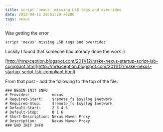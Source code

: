 ```yaml
---
title: script 'nexus' missing LSB tags and overrides
date: 2012-04-11 20:51:20 +0200
tags: nexus
---
```


Was getting the error

    script 'nexus' missing LSB tags and overrides
    
Luckily I found that someone had already done the work :)

[http://mrexception.blogspot.com/2011/12/make-nexus-startup-script-lsb-compliant.html](http://mrexception.blogspot.com/2011/12/make-nexus-startup-script-lsb-compliant.html)

From that post - add the following to the top of the file:

    ### BEGIN INIT INFO
    # Provides:          nexus
    # Required-Start:    $remote_fs $syslog $network
    # Required-Stop:     $remote_fs $syslog $network
    # Default-Start:     2 3 4 5
    # Default-Stop:      0 1 6
    # Short-Description: Nexus Maven Proxy
    # Description:       Nexus Maven Proxy
    ### END INIT INFO
